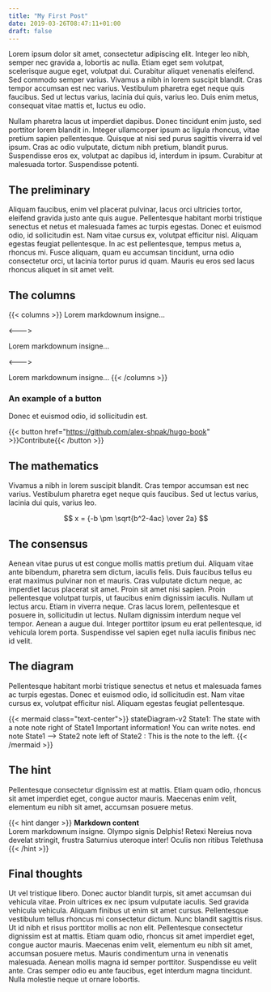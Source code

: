 ```yaml
---
title: "My First Post"
date: 2019-03-26T08:47:11+01:00
draft: false
---
```



Lorem ipsum dolor sit amet, consectetur adipiscing elit. Integer leo nibh, semper nec gravida a, lobortis ac nulla. Etiam eget sem volutpat, scelerisque augue eget, volutpat dui. Curabitur aliquet venenatis eleifend. Sed commodo semper varius. Vivamus a nibh in lorem suscipit blandit. Cras tempor accumsan est nec varius. Vestibulum pharetra eget neque quis faucibus. Sed ut lectus varius, lacinia dui quis, varius leo. Duis enim metus, consequat vitae mattis et, luctus eu odio.

Nullam pharetra lacus ut imperdiet dapibus. Donec tincidunt enim justo, sed porttitor lorem blandit in. Integer ullamcorper ipsum ac ligula rhoncus, vitae pretium sapien pellentesque. Quisque at nisi sed purus sagittis viverra id vel ipsum. Cras ac odio vulputate, dictum nibh pretium, blandit purus. Suspendisse eros ex, volutpat ac dapibus id, interdum in ipsum. Curabitur at malesuada tortor. Suspendisse potenti.

## The preliminary

Aliquam faucibus, enim vel placerat pulvinar, lacus orci ultricies tortor, eleifend gravida justo ante quis augue. Pellentesque habitant morbi tristique senectus et netus et malesuada fames ac turpis egestas. Donec et euismod odio, id sollicitudin est. Nam vitae cursus ex, volutpat efficitur nisl. Aliquam egestas feugiat pellentesque. In ac est pellentesque, tempus metus a, rhoncus mi. Fusce aliquam, quam eu accumsan tincidunt, urna odio consectetur orci, ut lacinia tortor purus id quam. Mauris eu eros sed lacus rhoncus aliquet in sit amet velit.

## The columns

{{< columns >}} <!-- begin columns block -->
Lorem markdownum insigne...

<---> <!-- magic separator, between columns -->

Lorem markdownum insigne...

<---> <!-- magic separator, between columns -->

Lorem markdownum insigne...
{{< /columns >}}

### An example of a button

Donec et euismod odio, id sollicitudin est.

{{< button href="https://github.com/alex-shpak/hugo-book" >}}Contribute{{< /button >}}

## The mathematics

Vivamus a nibh in lorem suscipit blandit. Cras tempor accumsan est nec varius. Vestibulum pharetra eget neque quis faucibus. Sed ut lectus varius, lacinia dui quis, varius leo.

$$
x = {-b \pm \sqrt{b^2-4ac} \over 2a}
$$

## The consensus

Aenean vitae purus ut est congue mollis mattis pretium dui. Aliquam vitae ante bibendum, pharetra sem dictum, iaculis felis. Duis faucibus tellus eu erat maximus pulvinar non et mauris. Cras vulputate dictum neque, ac imperdiet lacus placerat sit amet. Proin sit amet nisi sapien. Proin pellentesque volutpat turpis, ut faucibus enim dignissim iaculis. Nullam ut lectus arcu. Etiam in viverra neque. Cras lacus lorem, pellentesque et posuere in, sollicitudin ut lectus. Nullam dignissim interdum neque vel tempor. Aenean a augue dui. Integer porttitor ipsum eu erat pellentesque, id vehicula lorem porta. Suspendisse vel sapien eget nulla iaculis finibus nec id velit.

## The diagram

Pellentesque habitant morbi tristique senectus et netus et malesuada fames ac turpis egestas. Donec et euismod odio, id sollicitudin est. Nam vitae cursus ex, volutpat efficitur nisl. Aliquam egestas feugiat pellentesque.

{{< mermaid class="text-center">}}
stateDiagram-v2
    State1: The state with a note
    note right of State1
        Important information! You can write
        notes.
    end note
    State1 --> State2
    note left of State2 : This is the note to the left.
{{< /mermaid >}}

## The hint

Pellentesque consectetur dignissim est at mattis. Etiam quam odio, rhoncus sit amet imperdiet eget, congue auctor mauris. Maecenas enim velit, elementum eu nibh sit amet, accumsan posuere metus.

{{< hint danger >}}
**Markdown content**  
Lorem markdownum insigne. Olympo signis Delphis! Retexi Nereius nova develat
stringit, frustra Saturnius uteroque inter! Oculis non ritibus Telethusa
{{< /hint >}}

## Final thoughts

Ut vel tristique libero. Donec auctor blandit turpis, sit amet accumsan dui vehicula vitae. Proin ultrices ex nec ipsum vulputate iaculis. Sed gravida vehicula vehicula. Aliquam finibus ut enim sit amet cursus. Pellentesque vestibulum tellus rhoncus mi consectetur dictum. Nunc blandit sagittis risus. Ut id nibh et risus porttitor mollis ac non elit. Pellentesque consectetur dignissim est at mattis. Etiam quam odio, rhoncus sit amet imperdiet eget, congue auctor mauris. Maecenas enim velit, elementum eu nibh sit amet, accumsan posuere metus. Mauris condimentum urna in venenatis malesuada. Aenean mollis magna id semper porttitor. Suspendisse eu velit ante. Cras semper odio eu ante faucibus, eget interdum magna tincidunt. Nulla molestie neque ut ornare lobortis.